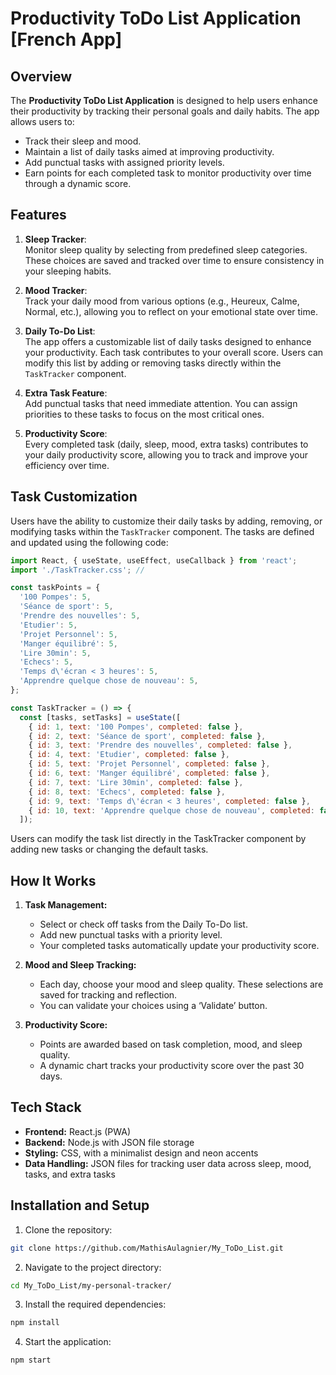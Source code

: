 # Productivity ToDo List Application [French App]

## Overview

The **Productivity ToDo List Application** is designed to help users enhance their productivity by tracking their personal goals and daily habits. The app allows users to:

- Track their sleep and mood.
- Maintain a list of daily tasks aimed at improving productivity.
- Add punctual tasks with assigned priority levels.
- Earn points for each completed task to monitor productivity over time through a dynamic score.

## Features

1. **Sleep Tracker**:  
   Monitor sleep quality by selecting from predefined sleep categories. These choices are saved and tracked over time to ensure consistency in your sleeping habits.

2. **Mood Tracker**:  
   Track your daily mood from various options (e.g., Heureux, Calme, Normal, etc.), allowing you to reflect on your emotional state over time.

3. **Daily To-Do List**:  
   The app offers a customizable list of daily tasks designed to enhance your productivity. Each task contributes to your overall score. Users can modify this list by adding or removing tasks directly within the `TaskTracker` component.

4. **Extra Task Feature**:  
   Add punctual tasks that need immediate attention. You can assign priorities to these tasks to focus on the most critical ones.

5. **Productivity Score**:  
   Every completed task (daily, sleep, mood, extra tasks) contributes to your daily productivity score, allowing you to track and improve your efficiency over time.

## Task Customization

Users have the ability to customize their daily tasks by adding, removing, or modifying tasks within the `TaskTracker` component. The tasks are defined and updated using the following code:

```javascript
import React, { useState, useEffect, useCallback } from 'react';
import './TaskTracker.css'; // 

const taskPoints = {
  '100 Pompes': 5,
  'Séance de sport': 5,
  'Prendre des nouvelles': 5,
  'Etudier': 5,
  'Projet Personnel': 5,
  'Manger équilibré': 5,
  'Lire 30min': 5,
  'Echecs': 5,
  'Temps d\'écran < 3 heures': 5,
  'Apprendre quelque chose de nouveau': 5,
};

const TaskTracker = () => {
  const [tasks, setTasks] = useState([
    { id: 1, text: '100 Pompes', completed: false },
    { id: 2, text: 'Séance de sport', completed: false },
    { id: 3, text: 'Prendre des nouvelles', completed: false },
    { id: 4, text: 'Etudier', completed: false },
    { id: 5, text: 'Projet Personnel', completed: false },
    { id: 6, text: 'Manger équilibré', completed: false },
    { id: 7, text: 'Lire 30min', completed: false },
    { id: 8, text: 'Echecs', completed: false },
    { id: 9, text: 'Temps d\'écran < 3 heures', completed: false },
    { id: 10, text: 'Apprendre quelque chose de nouveau', completed: false },
  ]);
```

Users can modify the task list directly in the TaskTracker component by adding new tasks or changing the default tasks.

## How It Works

1. **Task Management:**
   - Select or check off tasks from the Daily To-Do list.
   - Add new punctual tasks with a priority level.
   - Your completed tasks automatically update your productivity score.

2. **Mood and Sleep Tracking:**
   - Each day, choose your mood and sleep quality. These selections are saved for tracking and reflection.
   - You can validate your choices using a ‘Validate’ button.

3. **Productivity Score:**
   - Points are awarded based on task completion, mood, and sleep quality.
   - A dynamic chart tracks your productivity score over the past 30 days.

## Tech Stack

- **Frontend:** React.js (PWA)
- **Backend:** Node.js with JSON file storage
- **Styling:** CSS, with a minimalist design and neon accents
- **Data Handling:** JSON files for tracking user data across sleep, mood, tasks, and extra tasks

## Installation and Setup

1. Clone the repository:

```bash
git clone https://github.com/MathisAulagnier/My_ToDo_List.git
```

2. Navigate to the project directory:

```bash
cd My_ToDo_List/my-personal-tracker/
```

3. Install the required dependencies:

```bash
npm install
```

4. Start the application:

```bash
npm start
```

